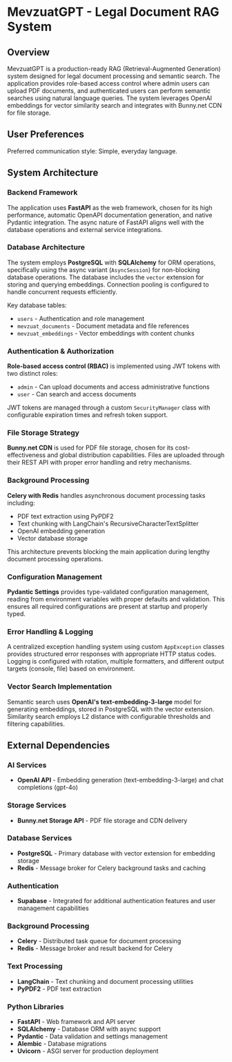 # MevzuatGPT - Legal Document RAG System

## Overview

MevzuatGPT is a production-ready RAG (Retrieval-Augmented Generation) system designed for legal document processing and semantic search. The application provides role-based access control where admin users can upload PDF documents, and authenticated users can perform semantic searches using natural language queries. The system leverages OpenAI embeddings for vector similarity search and integrates with Bunny.net CDN for file storage.

## User Preferences

Preferred communication style: Simple, everyday language.

## System Architecture

### Backend Framework
The application uses **FastAPI** as the web framework, chosen for its high performance, automatic OpenAPI documentation generation, and native Pydantic integration. The async nature of FastAPI aligns well with the database operations and external service integrations.

### Database Architecture
The system employs **PostgreSQL** with **SQLAlchemy** for ORM operations, specifically using the async variant (`AsyncSession`) for non-blocking database operations. The database includes the `vector` extension for storing and querying embeddings. Connection pooling is configured to handle concurrent requests efficiently.

Key database tables:
- `users` - Authentication and role management
- `mevzuat_documents` - Document metadata and file references
- `mevzuat_embeddings` - Vector embeddings with content chunks

### Authentication & Authorization
**Role-based access control (RBAC)** is implemented using JWT tokens with two distinct roles:
- `admin` - Can upload documents and access administrative functions
- `user` - Can search and access documents

JWT tokens are managed through a custom `SecurityManager` class with configurable expiration times and refresh token support.

### File Storage Strategy
**Bunny.net CDN** is used for PDF file storage, chosen for its cost-effectiveness and global distribution capabilities. Files are uploaded through their REST API with proper error handling and retry mechanisms.

### Background Processing
**Celery with Redis** handles asynchronous document processing tasks including:
- PDF text extraction using PyPDF2
- Text chunking with LangChain's RecursiveCharacterTextSplitter
- OpenAI embedding generation
- Vector database storage

This architecture prevents blocking the main application during lengthy document processing operations.

### Configuration Management
**Pydantic Settings** provides type-validated configuration management, reading from environment variables with proper defaults and validation. This ensures all required configurations are present at startup and properly typed.

### Error Handling & Logging
A centralized exception handling system using custom `AppException` classes provides structured error responses with appropriate HTTP status codes. Logging is configured with rotation, multiple formatters, and different output targets (console, file) based on environment.

### Vector Search Implementation
Semantic search uses **OpenAI's text-embedding-3-large** model for generating embeddings, stored in PostgreSQL with the vector extension. Similarity search employs L2 distance with configurable thresholds and filtering capabilities.

## External Dependencies

### AI Services
- **OpenAI API** - Embedding generation (text-embedding-3-large) and chat completions (gpt-4o)

### Storage Services
- **Bunny.net Storage API** - PDF file storage and CDN delivery

### Database Services
- **PostgreSQL** - Primary database with vector extension for embedding storage
- **Redis** - Message broker for Celery background tasks and caching

### Authentication
- **Supabase** - Integrated for additional authentication features and user management capabilities

### Background Processing
- **Celery** - Distributed task queue for document processing
- **Redis** - Message broker and result backend for Celery

### Text Processing
- **LangChain** - Text chunking and document processing utilities
- **PyPDF2** - PDF text extraction

### Python Libraries
- **FastAPI** - Web framework and API server
- **SQLAlchemy** - Database ORM with async support
- **Pydantic** - Data validation and settings management
- **Alembic** - Database migrations
- **Uvicorn** - ASGI server for production deployment